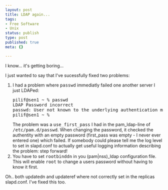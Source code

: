 ```yaml
---
layout: post
title: LDAP again...
tags:
- Free Software
- Unix
status: publish
type: post
published: true
meta: {}

---
```

I know... it's getting boring...

I just wanted to say that I've sucessfully fixed two problems:

<ol>
 <li>I had a problem where <tt>passwd</tt> immediatly failed one another server I just LDAPed:
<pre>pilif@sen1 ~ % passwd
LDAP Password incorrect
passwd: User not known to the underlying authentication module
pilif@sen1 ~ %</pre>
 The problem was a <tt>use_first_pass</tt> I had in the pam_ldap-line of <tt>/etc/pam.d/passwd</tt>. When changing the password, it checked the authentity with an empty password (first_pass was empty - I never ever entered one) which failed. If somebody could please tell me the log level to set in slapd.conf to actually get useful logging information describing the problem: step forward!
 <li>You have to set <tt>rootbinddn</tt> in you (pam|nss)_ldap configuration file. This will enable <tt>root</tt> to change a users password without having to know it first.
</ol>

Oh.. both updatedn and updateref where not correctly set in the replicas slapd.conf. I've fixed this too.
